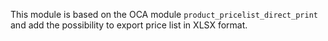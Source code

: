 This module is based on the OCA module `product_pricelist_direct_print`
and add the possibility to export price list in XLSX format.
